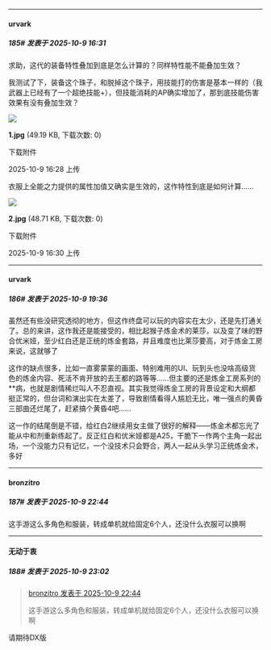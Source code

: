 ﻿
*****

####  urvark  
##### 185#       发表于 2025-10-9 16:31

求助，这代的装备特性叠加到底是怎么计算的？同样特性能不能叠加生效？

我测试了下，装备这个珠子，和脱掉这个珠子，用技能打的伤害是基本一样的（我武器上已经有了一个超绝技能+），但技能消耗的AP确实增加了，那到底技能伤害效果有没有叠加生效？

<img src="https://img.stage1st.com/forum/202510/09/162859subfbq7bqxw3ezzh.jpg" referrerpolicy="no-referrer">

<strong>1.jpg</strong> (49.19 KB, 下载次数: 0)

下载附件

2025-10-9 16:28 上传

衣服上全能之力提供的属性加值又确实是生效的，这作特性到底是如何计算……

<img src="https://img.stage1st.com/forum/202510/09/163028o4puuda4tv4pu1nl.jpg" referrerpolicy="no-referrer">

<strong>2.jpg</strong> (48.71 KB, 下载次数: 0)

下载附件

2025-10-9 16:30 上传


*****

####  urvark  
##### 186#       发表于 2025-10-9 19:36

虽然还有些没研究透彻的地方，但这作终盘可以玩的内容实在太少，还是先打通关了。总的来讲，这作我还是能接受的，相比起猴子炼金术的莱莎，以及变了味的野合优米娅，至少红白还是正统的炼金套路，并且难度也比莱莎要高，对于炼金工房来说，这就够了

这作的缺点很多，比如一直雾蒙蒙的画面、特别难用的UI、玩到头也没啥高级货色的炼金内容、死活不肯开放的去王都的路等等……但主要的还是炼金工房系列的**病，也就是剧情稀烂叫人不忍直视。其实我觉得炼金工房的背景设定和大纲都挺正常的，但台词和演出实在太差了，导致剧情看得人尴尬无比，唯一强点的黄昏三部曲还烂尾了，赶紧搞个黄昏4吧……

这一作的结尾倒是不错，给红白2继续用女主做了很好的解释——炼金术都忘光了能从中和剂重新练起了。反正红白和优米娅都是A25，干脆下一作两个主角一起出场，一个没能力只有记忆，一个没技术只会野合，两人一起从头学习正统炼金术，多好


*****

####  bronzitro  
##### 187#       发表于 2025-10-9 22:44

这手游这么多角色和服装，转成单机就给固定6个人，还没什么衣服可以换啊


*****

####  无动于衷  
##### 188#       发表于 2025-10-9 23:02

<blockquote><a href="httphttps://stage1st.com/2b/forum.php?mod=redirect&amp;goto=findpost&amp;pid=68546685&amp;ptid=2201199" target="_blank">bronzitro 发表于 2025-10-9 22:44</a>

这手游这么多角色和服装，转成单机就给固定6个人，还没什么衣服可以换啊</blockquote>
请期待DX版

